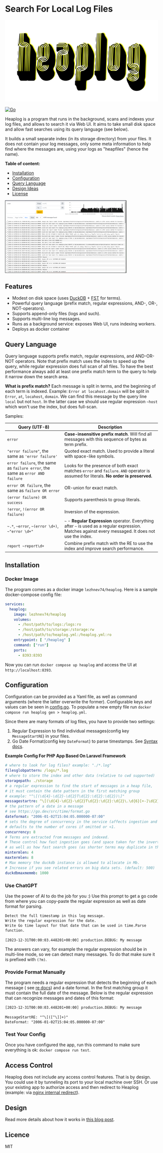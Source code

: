 # Search For Local Log Files

![Heaplog logo](Heaplog.png)

[![Go](https://github.com/lezhnev74/heaplog/actions/workflows/go.yml/badge.svg)](https://github.com/lezhnev74/heaplog/actions/workflows/go.yml)

Heaplog is a program that runs in the background, scans and indexes your log files, and allows to search it via Web UI.
It aims to take small disk space and allow fast searches using its query language (see below).

It builds a small separate index (in its storage directory) from your files.
It does not contain your log messages, only some meta information to help find where the messages are,
using your logs as "heapfiles" (hence the name).

**Table of content:**

- [Installation](#installation)
- [Configuration](#configuration)
- [Query Language](#query-language)
- [Design Ideas](#design)
- [License](#licence)

<a href="https://github.com/lezhnev74/heaplog/blob/main/HeaplogScreenshot.png"><img src="HeaplogScreenshot.png" style="width:400px;"></a>

## Features

- Modest on disk space (uses [DuckDB](https://duckdb.org/) + [FST](https://blog.burntsushi.net/transducers/) for terms).
- Powerful query language (prefix match, regular expressions, AND-, OR-, NOT-operators).
- Supports append-only files (logs and such).
- Supports multi-line log messages.
- Runs as a background service: exposes Web UI, runs indexing workers.
- Deploys as docker container

## Query Language

Query language supports prefix match, regular expressions, and AND-OR-NOT operators. Note that prefix match uses the
index to speed up the query,
while regular expression does full scan of all files. To have the best performance always add at least one prefix match
term to the query to help it narrow down the search area.

**What is prefix match?**
Each message is split in terms, and the beginning of each term is indexed.
Example:
`Error at locahost.domain` will be split in `Error`, `at`, `locahost`, `domain`.
We can find this message by the query line `local` but not `host`. In the latter case we should use regular expression `~host`
which won't use the index, but does full-scan.

Samples:

| Query (UTF-8)                                                                 | Description                                                                                                                                             |
|-------------------------------------------------------------------------------|---------------------------------------------------------------------------------------------------------------------------------------------------------|
| `error`                                                                       | **Case-insensitive prefix match**. Will find all messages with this sequence of bytes as term prefix.                                                   |
| `"error failure"`, the same as `'error failure'`                              | Quoted exact match. Used to provide a literal with space-like symbols.                                                                                  |
| `error failure`, the same as `failure error`, the same as `error AND failure` | Looks for the presence of both exact matches `error` and `failure`. `AND` operator is assumed for literals. **No order is preserved.**                  |
| `error OR failure`, the same as `failure OR error`                            | OR-union for exact match.                                                                                                                               |
| `(error failure) OR success`                                                  | Supports parenthesis to group literals.                                                                                                                 |
| `!error`, `!(error OR failure)`                                               | Inversion of the expression.                                                                                                                            |
| `~.*`, `~error`, `~(error \d+)`, `~"error \d+"`                               | `~` - **Regular Expression** operator. Everything after `~` is used as a regular expression. Matches against every messaged. It does not use the index. |
| `report ~report\d+`                                                           | Combine prefix match with the RE to use the index and improve search performance.                                                                       |

## Installation

### Docker Image

The program comes as a docker image `lezhnev74/heaplog`.
Here is a sample docker-compose config file:

```yaml
services:
  heaplog:
    image: lezhnev74/heaplog
    volumes:
      - /host/path/to/logs:/logs:ro
      - /host/path/to/storage:/storage:rw
      - /host/path/to/heaplog.yml:/heaplog.yml:ro
    entrypoint: [ "/heaplog" ]
    command: ["run"]
    ports:
      - 8393:8393
```

Now you can run `docker compose up heaplog` and access the UI at `http://localhost:8393`.

## Configuration

Configuration can be provided as a Yaml file, as well as command arguments (where the latter overwrite the former).
Configurable keys and values can be seen in [config.go](https://github.com/lezhnev74/heaplog/blob/main/ui/config.go).
To populate a new empty file run `docker compose run heaplog gen > heaplog.yml`.

Since there are many formats of log files, you have to provide two settings:

1. Regular Expression to find individual messages(config key `MessageStartRE`) in your files.
2. Go Date Format(config key `DateFormat`) to parse timestamps. See [Syntax docs](https://go.dev/src/time/format.go).

**Example Config For PHP App Based On Laravel Framework**
```yaml
# where to look for log files? example: "./*.log"
filesglobpattern: /logs/*.log
# where to store the index and other data (relative to cwd supported)
storagepath: ./storage
# a regular expression to find the start of messages in a heap file,
# it must contain the date pattern in the first matching group
# example: "^\[(\d{4}-\d{2}-\d{2}T\d{2}:\d{2}:\d{2})\]"
messagestartre: ^\[(\d{4}-\d{2}-\d{2}T\d{2}:\d{2}:\d{2}\.\d{6}[+-]\d{2}:\d{2})\]
# the pattern of a date in a message
# see https://go.dev/src/time/format.go
dateformat: "2006-01-02T15:04:05.000000-07:00"
# sets the degree of concurrency in the service (affects ingestion and search),
# defaults to the number of cores if omitted or <1.
concurrency: 8
# Terms are extracted from messages and indexed.
# These control how fast ingestion goes (and space taken for the inverted index),
# as well as how fast search goes (as shorter terms may duplicate in the index).
mintermlen: 4
maxtermlen: 8
# Max memory the duckdb instance is allowed to allocate in Mb.
# Increase if you see related errors on big data sets. (default: 500)
duckdbmaxmemmb: 1000
```

### Use ChatGPT

Use the power of AI to do the job for you :) Use this prompt to get a go code from where you can copy-paste the regular
expression as well as date format for parsing.

```
Detect the full timestamp in this log message. 
Write the regular expression for the date.
Write Go time layout for that date that can be used in time.Parse function.

[2023-12-31T00:00:03.448201+00:00] production.DEBUG: My message
```

The answers can vary, for example the regular expression should be in multi-line mode, so we can detect many messages.
To do that make sure it is prefixed with `(?m)`.

### Provide Format Manually

The program needs a regular expression that detects the beginning of each message (
see [re docs](https://pkg.go.dev/regexp/syntax)) and a date format.
In the first matching group it must contain the full date of the message.
Below is the regular expression that can recognize messages and dates of this format:

```
[2023-12-31T00:00:03.448201+00:00] production.DEBUG: My message

MessageStartRE: "^\[([^\]]+)"
DateFormat: "2006-01-02T15:04:05.000000-07:00"
```

### Test Your Config

Once you have configured the app, run this command to make sure everything is ok:
`docker compose run test`.

## Access Control

Heaplog does not include any access control features. That is by design. You could use it by tunneling its port to your
local machine over SSH.
Or use your existing app to authorize access and then redirect to Heaplog (example:
via [nginx internal redirect](https://nginx.org/en/docs/http/ngx_http_internal_redirect_module.html)).

## Design

Read more details about how it works in [this blog post](https://lessthan12ms.com/heaplog.html).

## Licence

MIT